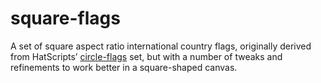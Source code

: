 # square-flags

A set of square aspect ratio international country flags, originally derived
from HatScripts’ [circle-flags][1] set, but with a number of tweaks and
refinements to work better in a square-shaped canvas.

[1]: https://github.com/HatScripts/circle-flags
